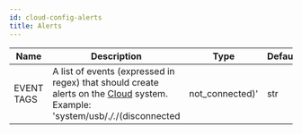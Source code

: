 ```yaml
---
id: cloud-config-alerts
title: Alerts
---
```


| Name | Description | Type | Default | Unit |
| ------ | ------ | ------ | ------ | ------ |
| EVENT TAGS | A list of events (expressed in regex) that should create alerts on the [Cloud](https://www.autopi.io/software-platform/cloud-management) system. Example: 'system/usb/.*/.*/(disconnected|not_connected)' | str | - | - |
